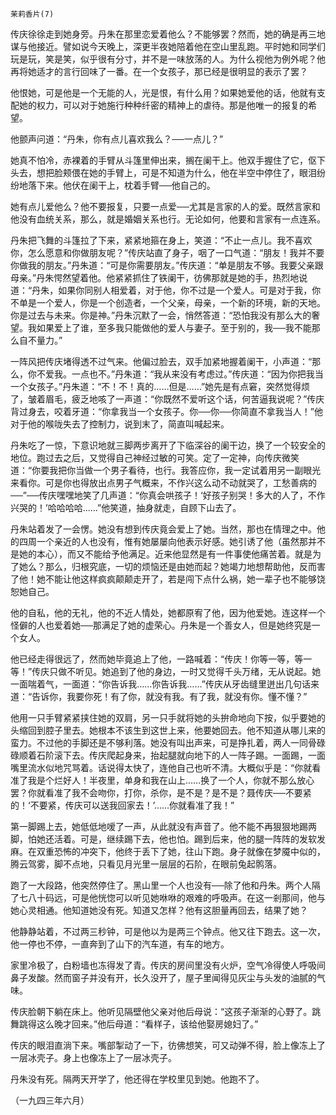     茉莉香片(7) 

   传庆徐徐走到她身旁。丹朱在那里恋爱着他么？不能够罢？然而，她的确是再三地谋与他接近。譬如说今天晚上，深更半夜她陪着他在空山里乱跑。平时她和同学们玩是玩，笑是笑，似乎很有分寸，并不是一味放荡的人。为什么视他为例外呢？他再将她适才的言行回味了一番。在一个女孩子，那已经是很明显的表示了罢？

   他恨她，可是他是一个无能的人，光是恨，有什么用？如果她爱他的话，他就有支配她的权力，可以对于她施行种种纤密的精神上的虐待。那是他唯一的报复的希望。

   他颤声问道：“丹朱，你有点儿喜欢我么？──一点儿？”

   她真不怕冷，赤裸着的手臂从斗篷里伸出来，搁在阑干上。他双手握住了它，伛下头去，想把脸颊偎在她的手臂上，可是不知道为什么，他在半空中停住了，眼泪纷纷地落下来。他伏在阑干上，枕着手臂──他自己的。

   她有点儿爱他么？他不要报复，只要一点爱──尤其是言家的人的爱。既然言家和他没有血统关系，那么，就是婚姻关系也行。无论如何，他要和言家有一点连系。

   丹朱把飞舞的斗篷拉了下来，紧紧地箍在身上，笑道：“不止一点儿。我不喜欢你，怎么愿意和你做朋友呢？”传庆站直了身子，咽了一口气道：“朋友！我并不要你做我的朋友。”丹朱道：“可是你需要朋友。”传庆道：“单是朋友不够。我要父亲跟母亲。”丹朱愕然望着他。他紧紧抓住了铁阑干，彷佛那就是她的手，热烈地说道：“丹朱，如果你同别人相爱着，对于他，你不过是一个爱人。可是对于我，你不单是一个爱人，你是一个创造者，一个父亲，母亲，一个新的环境，新的天地。你是过去与未来。你是神。”丹朱沉默了一会，悄然答道：“恐怕我没有那么大的奢望。我如果爱上了谁，至多我只能做他的爱人与妻子。至于别的，我──我不能那么自不量力。”

   一阵风把传庆堵得透不过气来。他偏过脸去，双手加紧地握着阑干，小声道：“那么，你不爱我。一点也不。”丹朱道：“我从来没有考虑过。”传庆道：“因为你把我当一个女孩子。”丹朱道：“不！不！真的……但是……”她先是有点窘，突然觉得烦了，皱着眉毛，疲乏地咳了一声道：“你既然不爱听这个话，何苦逼我说呢？”传庆背过身去，咬着牙道：“你拿我当一个女孩子。你──你──你简直不拿我当人！”他对于他的喉咙失去了控制力，说到末了，简直叫喊起来。

   丹朱吃了一惊，下意识地就三脚两步离开了下临深谷的阑干边，换了一个较安全的地位。跑过去之后，又觉得自己神经过敏的可笑。定了一定神，向传庆微笑道：“你要我把你当做一个男子看待，也行。我答应你，我一定试着用另一副眼光来看你。可是你也得放出点男子气概来，不作兴这么动不动就哭了，工愁善病的──”──传庆嘿嘿地笑了几声道：“你真会哄孩子！‘好孩子别哭！多大的人了，不作兴哭的！’哈哈哈哈……”他笑道，抽身就走，自顾下山去了。

   丹朱站着发了一会愣。她没有想到传庆竟会爱上了她。当然，那也在情理之中。他的四周一个亲近的人也没有，惟有她屡屡向他表示好感。她引诱了他（虽然那并不是她的本心），而又不能给予他满足。近来他显然是有一件事使他痛苦着。就是为了她么？那么，归根究底，一切的烦恼还是由她而起？她竭力地想帮助他，反而害了他！她不能让他这样疯疯颠颠走开了，若是闯下点什么祸，她一辈子也不能够饶恕她自己。

   他的自私，他的无礼，他的不近人情处，她都原宥了他，因为他爱她。连这样一个怪僻的人也爱着她──那满足了她的虚荣心。丹朱是一个善女人，但是她终究是一个女人。

   他已经走得很远了，然而她毕竟追上了他，一路喊着：“传庆！你等一等，等一等！”传庆只做不听见。她追到了他的身边，一时又觉得千头万绪，无从说起。她一面喘着气，一面道：“你告诉我……你告诉我……”传庆从牙齿缝里迸出几句话来道：“告诉你，我要你死！有了你，就没有我。有了我，就没有你。懂不懂？”

   他用一只手臂紧紧挟住她的双肩，另一只手就将她的头拚命地向下按，似乎要她的头缩回到腔子里去。她根本不该生到这世上来，他要她回去。他不知道从哪儿来的蛮力。不过他的手脚还是不够利落。她没有叫出声来，可是挣扎着，两人一同骨碌碌顺着石阶滚下去。传庆爬起身来，抬起腿就向地下的人一阵子踢。一面踢，一面嘴里流水似地咒骂着。话说得太快了，连他自己也听不清。大概似乎是：“你就看准了我是个烂好人！半夜里，单身和我在山上……换了一个人，你就不那么放心罢？你就看准了我不会吻你，打你，杀你，是不是？是不是？聂传庆──不要紧的！‘不要紧，传庆可以送我回家去！’……你就看准了我！”

   第一脚踢上去，她低低地嗳了一声，从此就没有声音了。他不能不再狠狠地踢两脚，怕她还活着。可是，继续踢下去，他也怕。踢到后来，他的腿一阵阵的发软发麻。在双重恐怖的冲突下，他终于丢下了她，往山下跑。身子就像在梦魇中似的，腾云驾雾，脚不点地，只看见月光里一层层的石阶，在眼前兔起鹘落。

   跑了一大段路，他突然停住了。黑山里一个人也没有──除了他和丹朱。两个人隔了七八十码远，可是他恍惚可以听见她咻咻的艰难的呼吸声。在这一剎那间，他与她心灵相通。他知道她没有死。知道又怎样？他有这胆量再回去，结果了她？

   他静静站着，不过两三秒钟，可是他以为是两三个钟点。他又往下跑去。这一次，他一停也不停，一直奔到了山下的汽车道，有车的地方。

   家里冷极了，白粉墙也冻得发了青。传庆的房间里没有火炉，空气冷得使人呼吸间鼻子发酸。然而窗子并没有开，长久没开了，屋子里闻得见灰尘与头发的油腻的气味。

   传庆脸朝下躺在床上。他听见隔壁他父亲对他后母说：“这孩子渐渐的心野了。跳舞跳得这么晚才回来。”他后母道：“看样子，该给他娶房媳妇了。”

   传庆的眼泪直淌下来。嘴部掣动了一下，彷佛想笑，可又动弹不得，脸上像冻上了一层冰壳子。身上也像冻上了一层冰壳子。

   丹朱没有死。隔两天开学了，他还得在学校里见到她。他跑不了。

   （一九四三年六月）

